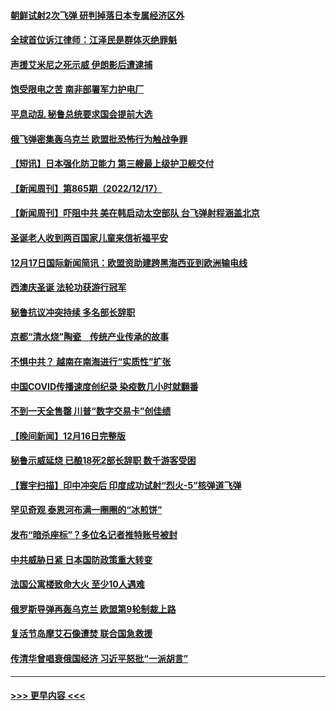 #### [朝鲜试射2次飞弹 研判掉落日本专属经济区外](../pages/prog202/a103600980.md?t=12181650) 
#### [全球首位诉江律师：江泽民是群体灭绝罪魁](../pages/prog202/a103600937.md?t=12181650) 
#### [声援艾米尼之死示威 伊朗影后遭逮捕](../pages/prog202/a103600929.md?t=12181650) 
#### [饱受限电之苦 南非部署军力护电厂](../pages/prog202/a103600923.md?t=12181650) 
#### [平息动乱 秘鲁总统要求国会提前大选](../pages/prog202/a103600913.md?t=12181650) 
#### [俄飞弹密集轰乌克兰 欧盟批恐怖行为触战争罪](../pages/prog202/a103600800.md?t=12181650) 
#### [【短讯】日本强化防卫能力 第三艘最上级护卫舰交付](../pages/prog202/a103600796.md?t=12181650) 
#### [【新闻周刊】第865期（2022/12/17）](../pages/prog202/a103600738.md?t=12181650) 
#### [【新闻周刊】吓阻中共 美在韩启动太空部队 台飞弹射程涵盖北京](../pages/prog202/a103600733.md?t=12181650) 
#### [圣诞老人收到两百国家儿童来信祈福平安](../pages/prog202/a103600690.md?t=12181650) 
#### [12月17日国际新闻简讯：欧盟资助建跨黑海西亚到欧洲输电线](../pages/prog202/a103600694.md?t=12181650) 
#### [西澳庆圣诞 法轮功获游行冠军](../pages/prog202/a103600460.md?t=12181650) 
#### [秘鲁抗议冲突持续 多名部长辞职](../pages/prog202/a103600472.md?t=12181650) 
#### [京都“清水烧”陶瓷　传统产业传承的故事](../pages/prog202/a103600474.md?t=12181650) 
#### [不惧中共？ 越南在南海进行“实质性”扩张](../pages/prog202/a103600402.md?t=12181650) 
#### [中国COVID传播速度创纪录 染疫数几小时就翻番](../pages/prog202/a103600399.md?t=12181650) 
#### [不到一天全售罄 川普“数字交易卡”创佳绩](../pages/prog202/a103600393.md?t=12181650) 
#### [【晚间新闻】12月16日完整版](../pages/prog202/a103600145.md?t=12181650) 
#### [秘鲁示威延烧 已酿18死2部长辞职 数千游客受困](../pages/prog202/a103600275.md?t=12181650) 
#### [【寰宇扫描】印中冲突后 印度成功试射“烈火-5”核弹道飞弹](../pages/prog202/a103600168.md?t=12181650) 
#### [罕见奇观 泰恩河布满一圈圈的“冰煎饼”](../pages/prog202/a103599404.md?t=12181650) 
#### [发布“暗杀座标”？多位名记者推特账号被封](../pages/prog202/a103600025.md?t=12181650) 
#### [中共威胁日紧 日本国防政策重大转变](../pages/prog202/a103600027.md?t=12181650) 
#### [法国公寓楼致命大火 至少10人遇难](../pages/prog202/a103600020.md?t=12181650) 
#### [俄罗斯导弹再轰乌克兰 欧盟第9轮制裁上路](../pages/prog202/a103600016.md?t=12181650) 
#### [复活节岛摩艾石像遭焚 联合国急救援](../pages/prog202/a103599964.md?t=12181650) 
#### [传清华曾唱衰俄国经济 习近平怒批“一派胡言”](../pages/prog202/a103599963.md?t=12181650) 

----
#### [ >>> 更早内容 <<< ](../indexes/prog202-earlier.md)
